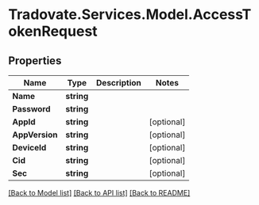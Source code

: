# Tradovate.Services.Model.AccessTokenRequest
## Properties

Name | Type | Description | Notes
------------ | ------------- | ------------- | -------------
**Name** | **string** |  | 
**Password** | **string** |  | 
**AppId** | **string** |  | [optional] 
**AppVersion** | **string** |  | [optional] 
**DeviceId** | **string** |  | [optional] 
**Cid** | **string** |  | [optional] 
**Sec** | **string** |  | [optional] 

[[Back to Model list]](../README.md#documentation-for-models) [[Back to API list]](../README.md#documentation-for-api-endpoints) [[Back to README]](../README.md)

